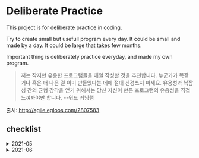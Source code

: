 # Deliberate Practice


This project is for deliberate practice in coding.

Try to create small but usefull program every day. It could be small and made by a day. It could be large that takes few months.

Important thing is deliberately practice everyday, and made my own program.


> 저는 작지만 유용한 프로그램들을 매일 작성할 것을 추천합니다. 누군가가 똑같거나 혹은 더 나은 걸 이미 만들었다는 데에 절대 신경쓰지 마세요. 유용성과 복잡성 간의 균형 감각을 얻기 위해서는 당신 자신이 만든 프로그램의 유용성을 직접 느껴봐야만 합니다. --워드 커닝햄

출처: http://agile.egloos.com/2807583


## checklist




<details>
  <summary>2021-05</summary>
  
- [x] 2021.05.05: [python: chai calculater](./python/chai_calculator/)
- [x] 2021.05.06: start study review project
- [ ] 2021.05.07:
- [x] 2021.05.08: union-set data structure, study-review project
- [x] 2021.05.09: shell script, study-review project
- [ ] 2021.05.10: 
- [ ] 2021.05.11:
- [x] 2021.05.12: study-review project (get_env_data_as_dict with test)
- [ ] 2021.05.13:
- [x] 2021.05.14: [python: study-review project](./python/study_review/)
- [ ] 2021.05.15:
- [ ] 2021.05.16:
- [x] 2021.05.17: [python (exercises4programmers ch01): Basic tip-calculator](./exercises4programmers/ch01/python/)
- [x] 2021.05.18: [python (exercises4programmers ch01): Refactor tip-calculator](./exercises4programmers/ch01/python/)
- [x] 2021.05.19: [nand2tetris: 06. assembler - parser](https://github.com/bartkim0426/nand2tetris/blob/master/projects/06/assembler-python/parser.py)
- [x] 2021.05.20: nand2tetris: 06. assembler - translator (ing)
- [x] 2021.05.21: nand2tetris: 06. assembler - reader
- [x] 2021.05.22: nand2tetris: 06. assembler - assembler (ing)
- [x] 2021.05.23: shell script: read_menu
- [ ] 2021.05.24:
- [ ] 2021.05.25:
- [x] 2021.05.26: toyproject (dailycat)
- [ ] 2021.05.27:
- [x] 2021.05.28: python argparser, nand2tetris: 06. assembler - assembler (ing)
- [ ] 2021.05.29:
- [x] 2021.05.30: shell scripts (loop)
- [x] 2021.05.31: nand2tetris: 06. assembler - basic assembler
</details>


<details>
  <summary>2021-06</summary>
  
- [x] 2021.06.01: exercises4programmers ch02 (python): input and output
- [ ] 2021.06.02: 
- [ ] 2021.06.03: 
- [ ] 2021.06.04: 
- [ ] 2021.06.05: 
- [ ] 2021.06.06: 
- [ ] 2021.06.07: 
- [ ] 2021.06.08: 
- [ ] 2021.06.09: 
</details>

